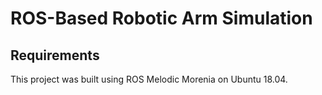 # ROS-Based Robotic Arm Simulation

## Requirements

This project was built using ROS Melodic Morenia on Ubuntu 18.04.
